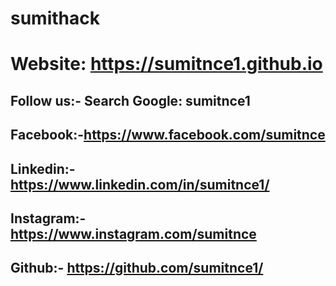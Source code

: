# sumithack

# Website: https://sumitnce1.github.io
## Follow us:- Search Google: sumitnce1
## Facebook:-https://www.facebook.com/sumitnce
## Linkedin:-https://www.linkedin.com/in/sumitnce1/
## Instagram:-https://www.instagram.com/sumitnce
## Github:- https://github.com/sumitnce1/
